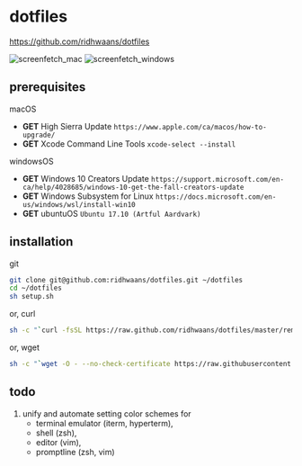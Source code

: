 # dotfiles
 https://github.com/ridhwaans/dotfiles

![screenfetch_mac](https://github.com/ridhwaans/dotfiles/raw/master/images/screenfetch_mac.png)
![screenfetch_windows](https://github.com/ridhwaans/dotfiles/raw/master/images/screenfetch_windows.png)

## prerequisites
macOS
- **GET** High Sierra Update `https://www.apple.com/ca/macos/how-to-upgrade/`
- **GET** Xcode Command Line Tools `xcode-select --install`

windowsOS
- **GET** Windows 10 Creators Update `https://support.microsoft.com/en-ca/help/4028685/windows-10-get-the-fall-creators-update`
- **GET** Windows Subsystem for Linux `https://docs.microsoft.com/en-us/windows/wsl/install-win10`
- **GET** ubuntuOS `Ubuntu 17.10 (Artful Aardvark)`

## installation
git
```sh
git clone git@github.com:ridhwaans/dotfiles.git ~/dotfiles
cd ~/dotfiles
sh setup.sh
```
or, curl
```sh
sh -c "`curl -fsSL https://raw.github.com/ridhwaans/dotfiles/master/remote-setup.sh`"
```
or, wget
```sh
sh -c "`wget -O - --no-check-certificate https://raw.githubusercontent.com/ridhwaans/dotfiles/master/remote-setup.sh`"
```

## todo
1. unify and automate setting color schemes for
    - terminal emulator (iterm, hyperterm), 
    - shell (zsh),
    - editor (vim),
    - promptline (zsh, vim)
